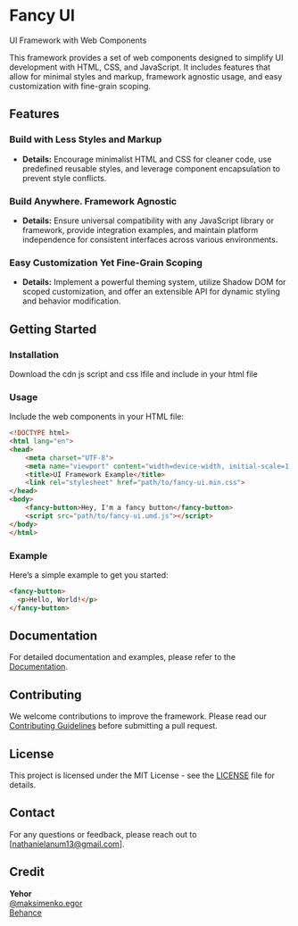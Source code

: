 
# Fancy UI

UI Framework with Web Components

This framework provides a set of web components designed to simplify UI development with HTML, CSS, and JavaScript. It includes features that allow for minimal styles and markup, framework agnostic usage, and easy customization with fine-grain scoping.

## Features

### Build with Less Styles and Markup
- **Details:** Encourage minimalist HTML and CSS for cleaner code, use predefined reusable styles, and leverage component encapsulation to prevent style conflicts.

### Build Anywhere. Framework Agnostic
- **Details:** Ensure universal compatibility with any JavaScript library or framework, provide integration examples, and maintain platform independence for consistent interfaces across various environments.

### Easy Customization Yet Fine-Grain Scoping
- **Details:** Implement a powerful theming system, utilize Shadow DOM for scoped customization, and offer an extensible API for dynamic styling and behavior modification.

## Getting Started

### Installation

Download the cdn js script and css lfile and include in your html file

### Usage

Include the web components in your HTML file:

```html
<!DOCTYPE html>
<html lang="en">
<head>
    <meta charset="UTF-8">
    <meta name="viewport" content="width=device-width, initial-scale=1.0">
    <title>UI Framework Example</title>
    <link rel="stylesheet" href="path/to/fancy-ui.min.css">
</head>
<body>
    <fancy-button>Hey, I'm a fancy button</fancy-button>
    <script src="path/to/fancy-ui.umd.js"></script>
</body>
</html>
```

### Example

Here’s a simple example to get you started:

```html
<fancy-button>
  <p>Hello, World!</p>
</fancy-button>
```

## Documentation

For detailed documentation and examples, please refer to the [Documentation](https://fancy-ui.netlify.app/).

## Contributing

We welcome contributions to improve the framework. Please read our [Contributing Guidelines](CONTRIBUTION.md) before submitting a pull request.

## License

This project is licensed under the MIT License - see the [LICENSE](LICENSE.md) file for details.

## Contact

For any questions or feedback, please reach out to [nathanielanum13@gmail.com].

## Credit

**Yehor**  
[@maksimenko.egor](https://www.facebook.com/maksymenko.yehor/)  
[Behance](https://www.behance.net/yehor_maksymenko)
